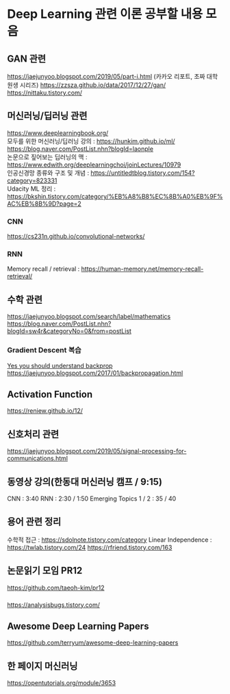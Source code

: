 # Deep Learning 관련 이론 공부할 내용 모음

## GAN 관련
https://jaejunyoo.blogspot.com/2019/05/part-i.html (카카오 리포트, 초짜 대학원생 시리즈)
https://zzsza.github.io/data/2017/12/27/gan/
https://nittaku.tistory.com/

## 머신러닝/딥러닝 관련
https://www.deeplearningbook.org/ <br>
모두를 위한 머신러닝/딥러닝 강의 : https://hunkim.github.io/ml/ <br>
https://blog.naver.com/PostList.nhn?blogId=laonple <br>
논문으로 짚어보는 딥러닝의 맥 : https://www.edwith.org/deeplearningchoi/joinLectures/10979 <br>
인공신경망 종류와 구조 및 개념 : https://untitledtblog.tistory.com/154?category=823331 <br>
Udacity ML 정리 : https://bkshin.tistory.com/category/%EB%A8%B8%EC%8B%A0%EB%9F%AC%EB%8B%9D?page=2

### CNN
https://cs231n.github.io/convolutional-networks/

### RNN
Memory recall / retrieval : https://human-memory.net/memory-recall-retrieval/

## 수학 관련
https://jaejunyoo.blogspot.com/search/label/mathematics
https://blog.naver.com/PostList.nhn?blogId=sw4r&categoryNo=0&from=postList

### Gradient Descent 복습
[Yes you should understand backprop](https://medium.com/@karpathy/yes-you-should-understand-backprop-e2f06eab496b#.lzeb58ksq) <br>
https://jaejunyoo.blogspot.com/2017/01/backpropagation.html

## Activation Function
https://reniew.github.io/12/

## 신호처리 관련
https://jaejunyoo.blogspot.com/2019/05/signal-processing-for-communications.html

## 동영상 강의(한동대 머신러닝 캠프 / 9:15)
CNN : 3:40
RNN : 2:30 / 1:50
Emerging Topics 1 / 2 : 35 / 40

## 용어 관련 정리
수학적 접근 : https://sdolnote.tistory.com/category
Linear Independence : https://twlab.tistory.com/24
https://rfriend.tistory.com/163

## 논문읽기 모임 PR12
https://github.com/taeoh-kim/pr12

### 
https://analysisbugs.tistory.com/

## Awesome Deep Learning Papers
https://github.com/terryum/awesome-deep-learning-papers

## 한 페이지 머신러닝
https://opentutorials.org/module/3653
